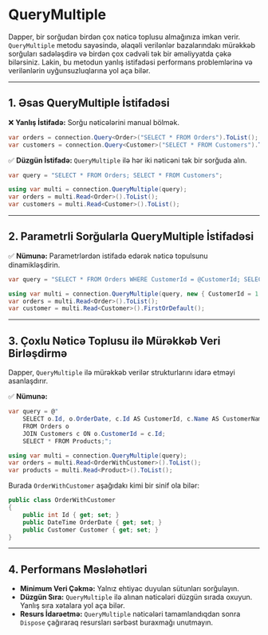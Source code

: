 # QueryMultiple

Dapper, bir sorğudan birdən çox nəticə toplusu almağınıza imkan verir. `QueryMultiple` metodu sayəsində, əlaqəli verilənlər bazalarındakı mürəkkəb sorğuları sadələşdirə və birdən çox cədvəli tək bir əməliyyatda çəkə bilərsiniz. Lakin, bu metodun yanlış istifadəsi performans problemlərinə və verilənlərin uyğunsuzluqlarına yol aça bilər.

---

## 1. Əsas QueryMultiple İstifadəsi

❌ **Yanlış İstifadə:** Sorğu nəticələrini manual bölmək.

```csharp
var orders = connection.Query<Order>("SELECT * FROM Orders").ToList();
var customers = connection.Query<Customer>("SELECT * FROM Customers").ToList();
```

✅ **Düzgün İstifadə:** `QueryMultiple` ilə hər iki nəticəni tək bir sorğuda alın.

```csharp
var query = "SELECT * FROM Orders; SELECT * FROM Customers";

using var multi = connection.QueryMultiple(query);
var orders = multi.Read<Order>().ToList();
var customers = multi.Read<Customer>().ToList();
```

---

## 2. Parametrli Sorğularla QueryMultiple İstifadəsi

✅ **Nümunə:** Parametrlərdən istifadə edərək nəticə topulsunu dinamikləşdirin.

```csharp
var query = "SELECT * FROM Orders WHERE CustomerId = @CustomerId; SELECT * FROM Customers WHERE Id = @CustomerId";

using var multi = connection.QueryMultiple(query, new { CustomerId = 1 });
var orders = multi.Read<Order>().ToList();
var customer = multi.Read<Customer>().FirstOrDefault();
```

---

## 3. Çoxlu Nəticə Toplusu ilə Mürəkkəb Veri Birləşdirmə

Dapper, `QueryMultiple` ilə mürəkkəb verilər strukturlarını idarə etməyi asanlaşdırır.

✅ **Nümunə:**

```csharp
var query = @"
    SELECT o.Id, o.OrderDate, c.Id AS CustomerId, c.Name AS CustomerName
    FROM Orders o
    JOIN Customers c ON o.CustomerId = c.Id;
    SELECT * FROM Products;";

using var multi = connection.QueryMultiple(query);
var orders = multi.Read<OrderWithCustomer>().ToList();
var products = multi.Read<Product>().ToList();
```

Burada `OrderWithCustomer` aşağıdakı kimi bir sinif ola bilər:

```csharp
public class OrderWithCustomer
{
    public int Id { get; set; }
    public DateTime OrderDate { get; set; }
    public Customer Customer { get; set; }
}
```

---

## 4. Performans Məsləhətləri

- **Minimum Veri Çəkmə:** Yalnız ehtiyac duyulan sütunları sorğulayın.
- **Düzgün Sıra:** `QueryMultiple` ilə alınan nəticələri düzgün sırada oxuyun. Yanlış sıra xətalara yol aça bilər.
- **Resurs İdarəetmə:** `QueryMultiple` nəticələri tamamlandıqdan sonra `Dispose` çağıraraq resursları sərbəst buraxmağı unutmayın.
